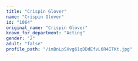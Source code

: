 ```yaml
---
title: "Crispin Glover"
name: "Crispin Glover"
id: "1064"
original_name: "Crispin Glover"
known_for_department: "Acting"
gender: "2"
adult: "false"
profile_path: "/imBnLpSXvg61qDDdEfvL6R4ITKt.jpg"
---
```

